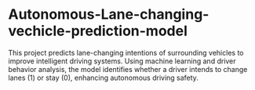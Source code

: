 # Autonomous-Lane-changing-vechicle-prediction-model
This project predicts lane-changing intentions of surrounding vehicles to improve intelligent driving systems. Using machine learning and driver behavior analysis, the model identifies whether a driver intends to change lanes (1) or stay (0), enhancing autonomous driving safety.
